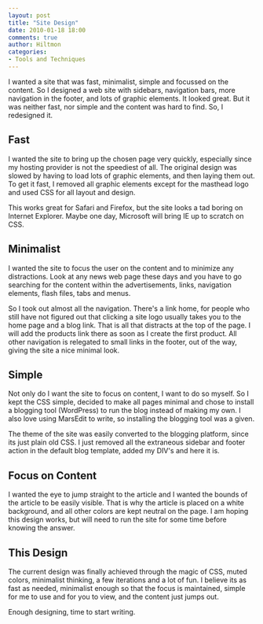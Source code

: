 ```yaml
---
layout: post
title: "Site Design"
date: 2010-01-18 18:00
comments: true
author: Hiltmon
categories:
- Tools and Techniques
---
```


I wanted a site that was fast, minimalist, simple and focussed on the content.  So I designed a web site with sidebars, navigation bars, more navigation in the footer, and lots of graphic elements.  It looked great.  But it was neither fast, nor simple and the content was hard to find.  So, I redesigned it.

## Fast

I wanted the site to bring up the chosen page very quickly, especially since my hosting provider is not the speediest of all.  The original design was slowed by having to load lots of graphic elements, and then laying them out.  To get it fast, I removed all graphic elements except for the masthead logo and used CSS for all layout and design.

This works great for Safari and Firefox, but the site looks a tad boring on Internet Explorer.  Maybe one day, Microsoft will bring IE up to scratch on CSS.

## Minimalist

I wanted the site to focus the user on the content and to minimize any distractions.  Look at any news web page these days and you have to go searching for the content within the advertisements, links, navigation elements, flash files, tabs and menus.

So I took out almost all the navigation.  There's a link home, for people who still have not figured out that clicking a site logo usually takes you to the home page and a blog link.  That is all that distracts at the top of the page.  I will add the products link there as soon as I create the first product.  All other navigation is relegated to small links in the footer, out of the way, giving the site a nice minimal look.

## Simple

Not only do I want the site to focus on content, I want to do so myself.  So I kept the CSS simple, decided to make all pages minimal and chose to install a blogging tool (WordPress) to run the blog instead of making my own.  I also love using MarsEdit to write, so installing the blogging tool was a given.

The theme of the site was easily converted to the blogging platform, since its just plain old CSS.  I just removed all the extraneous sidebar and footer action in the default blog template, added my DIV's and here it is.

## Focus on Content

I wanted the eye to jump straight to the article and I wanted the bounds of the article to be easily visible.  That is why the article is placed on a white background, and all other colors are kept neutral on the page.  I am hoping this design works, but will need to run the site for some time before knowing the answer.

## This Design

The current design was finally achieved through the magic of CSS, muted colors, minimalist thinking, a few iterations and a lot of fun.  I believe its as fast as needed, minimalist enough so that the focus is maintained, simple for me to use and for you to view, and the content just jumps out.

Enough designing, time to start writing.
